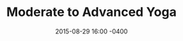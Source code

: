 ---
title:  "Moderate to Advanced Yoga"
teacher: Erica Sharpe
date:   2015-08-29 16:00 -0400
categories: instructor schedule sharpe
---